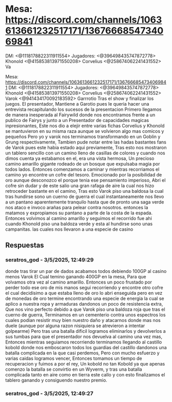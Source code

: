 # Mesa: https://discord.com/channels/1063613661232517171/1367666854734069841
DM: <@1118178822311911554> 
Jugadores: <@396498435747872778> Khonold <@415853813971550208> Corvelius <@258674062241431552> Va

Mesa: https://discord.com/channels/1063613661232517171/1367666854734069841
DM: <@1118178822311911554> 
Jugadores: <@396498435747872778> Khonold <@415853813971550208> Corvelius <@258674062241431552> Varok <@941434170092183592> Garrrotio
Tras el show y finalizar los juegos. El presentador, Mantiene a Garotio pues le queria hacer una entrevista recapitulando los sucesos de la presentacion
Primero llegamos de manera inesperada al Fairywild donde nos encontramos frente a un publico de Fairys y junto a un Presentador de capacidades magicas inpresionantes, Este nos dio a elejir entre varias fichas Corvelius y Khonold se mantuvieron en su misma raza aunque se volvieron algo mas comicos y pequeños Pero yo y varok nos terminamos transformando en un Goblin y Grung respectivamente, Tambien pude notar entre las hadas bastantes fans de Varok pues este habia estado aqui previamente, Tras esto nos mostraron un tablero sencillo con un camino lleno de casillas de colores y cuando nos dimos cuenta ya estabamos en el, era una vista hermosa, Un precioso camino amarillo gigante rodeado de un bosque que expulsaba magia por todos lados. Entonces comenzamos a caminar y mientras recorriamos el camino yo encontre un cofre del tesoro. Emocionado por la posibilidad de oro aunque desconozco el porque tenia ese pensamiento imperioso, Abri el cofre sin dudar y de este salio una gran rafaga de aire la cual nos hizo retroceder bastante en el camino, Tras esto Varok piso una baldosa la cual tras hundirse sono un cuerno de guerra el cual instantaneamente nos llevo a un pantano aparentemente tranquilo hasta que de pronto una saga verde nos ataco e invoco arañas para pelear contra nosotros. entonces la matamos y expropiamos su pantano  a parte de la costa de la espada.
Entonces volvimos al camino amarillo y seguimos el recorrido fue ahi cuando Khonold piso una baldoza verde y esta al hundirse sono unas campanitas. las cuales nos llevaron a una especie de casino

## Respuestas

### seratros_god - 3/5/2025, 12:49:29

donde tras tirar un par de dados acabamos todos debiendo 100GP al casino menos Varok El Cual temino ganando 400GP en la mesa, Para que volvamos otra vez al camino amarillo. Entonces un poco frustado por perder todo ese oro de mis manos segui recorriendo y encontre otro cofre el cual decidisimo a que estaba lleno de oro lo abri enseguida pero en vez de monedas de oro termine encontrando una especie de energia la cual se aplico a nuestra ropa y armaduras dandonos un poco de resistencia extra, Que nos vino perfecto debido a que Varok piso una baldoza roja que tras el cuerno de guerra, Terminamos en un cementerio contra unos espectros los cuales podian resistir muy bien nuestro daño y atacarnos donde mas nos duele (aunque por alguna razon nisiquiera se atrevieron a intentar golpearme) Pero tras una batalla dificil logramos eliminarlos y devolverlos a sus tumbas para que el presentador nos devuelva al camino una vez mas, Entonces mientras seguiamos recorriendo terminamos llegando al castillo kobold donde nos emboscaron todos los guardias del castillo dandonos una batalla complicada en la que casi perdemos, Pero con mucho esfuerzo y varias caidas logramos vencer, Entonces tomamos un tiempo de recuperacion y fuimos a por el rey, Un kobold no tan Kobold ya que apenas comenzo la batalla se convirtio en un Wyverm, y tras una batalla complicada tanto en aire como en tierra este callo y con esto finalizamos el tablero ganando y consiguendo nuestro premio.

### seratros_god - 3/5/2025, 12:49:27



